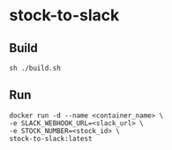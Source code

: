# stock-to-slack

## Build
```shell script
sh ./build.sh
```

## Run
```shell script
docker run -d --name <container_name> \
-e SLACK_WEBHOOK_URL=<slack_url> \
-e STOCK_NUMBER=<stock_id> \
stock-to-slack:latest
```
